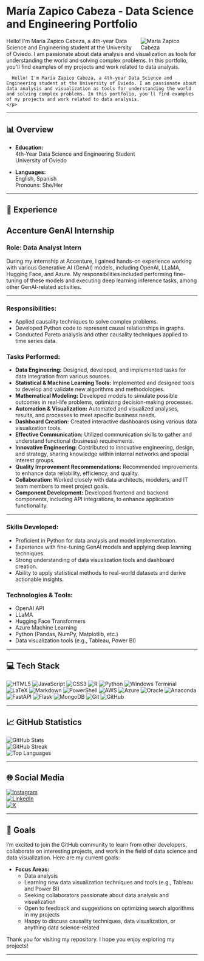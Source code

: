 # María Zapico Cabeza - Data Science and Engineering Portfolio


<p>
  <img src="https://cdn.discordapp.com/attachments/980785854714900564/1300191426319220756/9da4bf674497c26187f5c08869f187bf.png?ex=672099e0&is=671f4860&hm=346217efbf5a0ad754eed5fe008669bffb4242b35a7bdb7c695683e54d616f6f&" align="right" alt="María Zapico Cabeza" style="max-width: 150px; height: auto; margin-left: 10px;"/>
  
  Hello! I'm María Zapico Cabeza, a 4th-year Data Science and Engineering student at the University of Oviedo. I am passionate about data analysis and visualization as tools for understanding the world and solving complex problems. In this portfolio, you'll find examples of my projects and work related to data analysis. 

      Hello! I'm María Zapico Cabeza, a 4th-year Data Science and Engineering student at the University of Oviedo. I am passionate about data analysis and visualization as tools for understanding the world and solving complex problems. In this portfolio, you'll find examples of my projects and work related to data analysis.
    </p>

---

## 📊 Overview

- **Education:**  
  4th-Year Data Science and Engineering Student  
  University of Oviedo

- **Languages:**  
  English, Spanish  
  Pronouns: She/Her

---
## 💼 Experience
## Accenture GenAI Internship

### Role: Data Analyst Intern

During my internship at Accenture, I gained hands-on experience working with various Generative AI (GenAI) models, including OpenAI, LLaMA, Hugging Face, and Azure. My responsibilities included performing fine-tuning of these models and executing deep learning inference tasks, among other GenAI-related activities.

---

### Responsibilities:
- Applied causality techniques to solve complex problems.
- Developed Python code to represent causal relationships in graphs.
- Conducted Pareto analysis and other causality techniques applied to time series data.

### Tasks Performed:
- **Data Engineering:** Designed, developed, and implemented tasks for data integration from various sources.
- **Statistical & Machine Learning Tools:** Implemented and designed tools to develop and validate new algorithms and methodologies.
- **Mathematical Modeling:** Developed models to simulate possible outcomes in real-life problems, optimizing decision-making processes.
- **Automation & Visualization:** Automated and visualized analyses, results, and processes to meet specific business needs.
- **Dashboard Creation:** Created interactive dashboards using various data visualization tools.
- **Effective Communication:** Utilized communication skills to gather and understand functional (business) requirements.
- **Innovative Engineering:** Contributed to innovative engineering, design, and strategy, sharing knowledge within internal networks and special interest groups.
- **Quality Improvement Recommendations:** Recommended improvements to enhance data reliability, efficiency, and quality.
- **Collaboration:** Worked closely with data architects, modelers, and IT team members to meet project goals.
- **Component Development:** Developed frontend and backend components, including API integrations, to enhance application functionality.

---

### Skills Developed:
- Proficient in Python for data analysis and model implementation.
- Experience with fine-tuning GenAI models and applying deep learning techniques.
- Strong understanding of data visualization tools and dashboard creation.
- Ability to apply statistical methods to real-world datasets and derive actionable insights.

### Technologies & Tools:
- OpenAI API
- LLaMA
- Hugging Face Transformers
- Azure Machine Learning
- Python (Pandas, NumPy, Matplotlib, etc.)
- Data visualization tools (e.g., Tableau, Power BI)

---

## 💻 Tech Stack

![HTML5](https://img.shields.io/badge/html5-%23E34F26.svg?style=flat&logo=html5&logoColor=white) ![JavaScript](https://img.shields.io/badge/javascript-%23323330.svg?style=flat&logo=javascript&logoColor=%23F7DF1E) ![CSS3](https://img.shields.io/badge/css3-%231572B6.svg?style=flat&logo=css3&logoColor=white) ![R](https://img.shields.io/badge/r-%23276DC3.svg?style=flat&logo=r&logoColor=white) ![Python](https://img.shields.io/badge/python-3670A0?style=flat&logo=python&logoColor=ffdd54) ![Windows Terminal](https://img.shields.io/badge/Windows%20Terminal-%234D4D4D.svg?style=flat&logo=windows-terminal&logoColor=white) ![LaTeX](https://img.shields.io/badge/latex-%23008080.svg?style=flat&logo=latex&logoColor=white) ![Markdown](https://img.shields.io/badge/markdown-%23000000.svg?style=flat&logo=markdown&logoColor=white) ![PowerShell](https://img.shields.io/badge/PowerShell-%235391FE.svg?style=flat&logo=powershell&logoColor=white) ![AWS](https://img.shields.io/badge/AWS-%23FF9900.svg?style=flat&logo=amazon-aws&logoColor=white) ![Azure](https://img.shields.io/badge/azure-%230072C6.svg?style=flat&logo=microsoftazure&logoColor=white) ![Oracle](https://img.shields.io/badge/Oracle-F80000?style=flat&logo=oracle&logoColor=white) ![Anaconda](https://img.shields.io/badge/Anaconda-%2344A833.svg?style=flat&logo=anaconda&logoColor=white) ![FastAPI](https://img.shields.io/badge/FastAPI-005571?style=flat&logo=fastapi) ![Flask](https://img.shields.io/badge/flask-%23000.svg?style=flat&logo=flask&logoColor=white) ![MongoDB](https://img.shields.io/badge/MongoDB-%234ea94b.svg?style=flat&logo=mongodb&logoColor=white) ![Git](https://img.shields.io/badge/git-%23F05033.svg?style=flat&logo=git&logoColor=white) ![GitHub](https://img.shields.io/badge/github-%23121011.svg?style=flat&logo=github&logoColor=white)

---

## 📈 GitHub Statistics

![GitHub Stats](https://github-readme-stats.vercel.app/api?username=MZapicoCabeza&theme=dracula&hide_border=false&include_all_commits=true&count_private=true)<br/>
![GitHub Streak](https://github-readme-streak-stats.herokuapp.com/?user=MZapicoCabeza&theme=dracula&hide_border=false)<br/>
![Top Languages](https://github-readme-stats.vercel.app/api/top-langs/?username=MZapicoCabeza&theme=dracula&hide_border=false&include_all_commits=true&count_private=true&layout=compact)

---

## 🌐 Social Media

[![Instagram](https://img.shields.io/badge/Instagram-%23E4405F.svg?logo=Instagram&logoColor=white)](https://instagram.com/_memeri)  
[![LinkedIn](https://img.shields.io/badge/LinkedIn-%230077B5.svg?logo=linkedin&logoColor=white)](https://www.linkedin.com/in/maria-zapico-cabeza-5b2bb9232/)  
[![X](https://img.shields.io/badge/X-black.svg?logo=X&logoColor=white)](https://x.com/_memerii) 

---

## 🎯 Goals

I’m excited to join the GitHub community to learn from other developers, collaborate on interesting projects, and work in the field of data science and data visualization. Here are my current goals:

- **Focus Areas:**
  - Data analysis
  - Learning new data visualization techniques and tools (e.g., Tableau and Power BI)
  - Seeking collaborators passionate about data analysis and visualization
  - Open to feedback and suggestions on optimizing search algorithms in my projects
  - Happy to discuss causality techniques, data visualization, or anything data science-related

Thank you for visiting my repository. I hope you enjoy exploring my projects!

---

